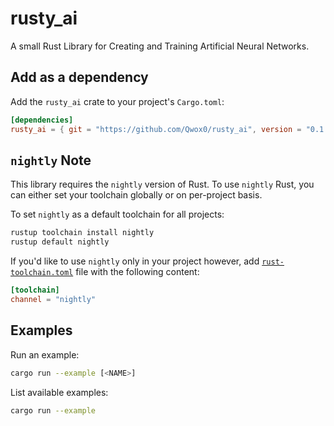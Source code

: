 # rusty_ai

A small Rust Library for Creating and Training Artificial Neural Networks.

## Add as a dependency

Add the `rusty_ai` crate to your project's `Cargo.toml`:

```toml
[dependencies]
rusty_ai = { git = "https://github.com/Qwox0/rusty_ai", version = "0.1.0" }
```

## `nightly` Note

This library requires the `nightly` version of Rust. To use `nightly` Rust, you can either set your toolchain globally or on per-project basis.

To set `nightly` as a default toolchain for all projects:

```bash
rustup toolchain install nightly
rustup default nightly
```

If you'd like to use `nightly` only in your project however, add [`rust-toolchain.toml`](https://rust-lang.github.io/rustup/overrides.html#the-toolchain-file) file with the following content:

```toml
[toolchain]
channel = "nightly"
```

## Examples

Run an example:

```bash
cargo run --example [<NAME>]
```

List available examples:

```bash
cargo run --example
```
